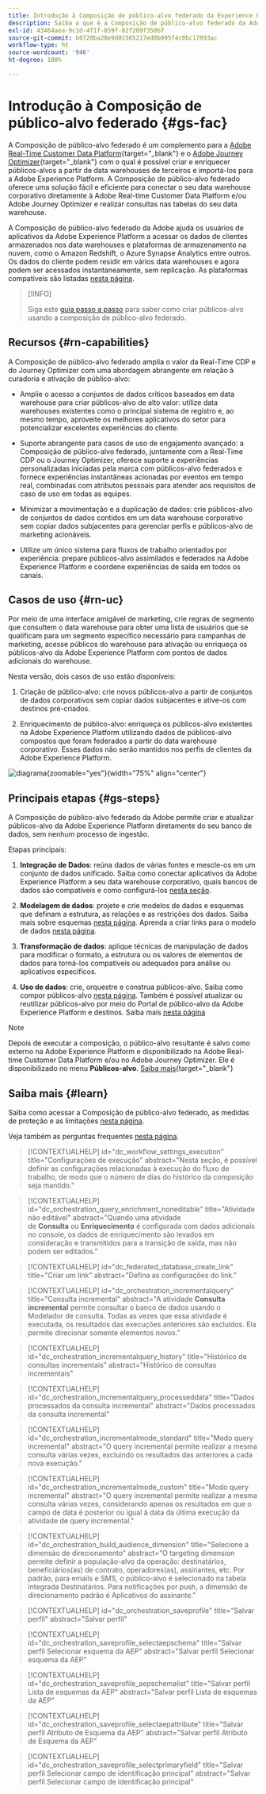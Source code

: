 ```yaml
---
title: Introdução à Composição de público-alvo federado da Experience Platform
description: Saiba o que é a Composição de público-alvo federado da Adobe e como usá-la na Adobe Experience Platform
exl-id: 43464aea-9c1d-4f1f-859f-82f209f350b7
source-git-commit: b0720ba28e9d01565217ed0b095f4c0bc17893ac
workflow-type: ht
source-wordcount: '946'
ht-degree: 100%

---
```


# Introdução à Composição de público-alvo federado {#gs-fac}

A Composição de público-alvo federado é um complemento para a [Adobe Real-Time Customer Data Platform](https://experienceleague.adobe.com/pt-br/docs/experience-platform/segmentation/home){target="_blank"} e o [Adobe Journey Optimizer](https://experienceleague.adobe.com/pt-br/docs/journey-optimizer/using/ajo-home){target="_blank"} com o qual é possível criar e enriquecer públicos-alvos a partir de data warehouses de terceiros e importá-los para a Adobe Experience Platform. A Composição de público-alvo federado oferece uma solução fácil e eficiente para conectar o seu data warehouse corporativo diretamente à Adobe Real-time Customer Data Platform e/ou Adobe Journey Optimizer e realizar consultas nas tabelas do seu data warehouse.

A Composição de público-alvo federado da Adobe ajuda os usuários de aplicativos da Adobe Experience Platform a acessar os dados de clientes armazenados nos data warehouses e plataformas de armazenamento na nuvem, como o Amazon Redshift, o Azure Synapse Analytics entre outros. Os dados do cliente podem residir em vários data warehouses e agora podem ser acessados instantaneamente, sem replicação. As plataformas compatíveis são listadas [nesta página](../connections/federated-db.md#supported-db).

>[!INFO]
>
>Siga este [guia passo a passo](https://experienceleague.adobe.com/pt-br/docs/platform-learn/tutorial-comprehensive-technical/datacollection/module13/fac) para saber como criar públicos-alvo usando a composição de público-alvo federado.

## Recursos {#rn-capabilities}

A Composição de público-alvo federado amplia o valor da Real-Time CDP e do Journey Optimizer com uma abordagem abrangente em relação à curadoria e ativação de público-alvo:

* Amplie o acesso a conjuntos de dados críticos baseados em data warehouse para criar públicos-alvo de alto valor: utilize data warehouses existentes como o principal sistema de registro e, ao mesmo tempo, aproveite os melhores aplicativos do setor para potencializar excelentes experiências do cliente.

* Suporte abrangente para casos de uso de engajamento avançado: a Composição de público-alvo federado, juntamente com a Real-Time CDP ou o Journey Optimizer, oferece suporte a experiências personalizadas iniciadas pela marca com públicos-alvo federados e fornece experiências instantâneas acionadas por eventos em tempo real, combinadas com atributos pessoais para atender aos requisitos de caso de uso em todas as equipes.

* Minimizar a movimentação e a duplicação de dados: crie públicos-alvo de conjuntos de dados contidos em um data warehouse corporativo sem copiar dados subjacentes para gerenciar perfis e públicos-alvo de marketing acionáveis.

* Utilize um único sistema para fluxos de trabalho orientados por experiência: prepare públicos-alvo assimilados e federados na Adobe Experience Platform e coordene experiências de saída em todos os canais.

## Casos de uso {#rn-uc}

Por meio de uma interface amigável de marketing, crie regras de segmento que consultem o data warehouse para obter uma lista de usuários que se qualificam para um segmento específico necessário para campanhas de marketing, acesse públicos do warehouse para ativação ou enriqueça os públicos-alvo da Adobe Experience Platform com pontos de dados adicionais do warehouse.

Nesta versão, dois casos de uso estão disponíveis:

1. Criação de público-alvo: crie novos públicos-alvo a partir de conjuntos de dados corporativos sem copiar dados subjacentes e ative-os com destinos pré-criados.

1. Enriquecimento de público-alvo: enriqueça os públicos-alvo existentes na Adobe Experience Platform utilizando dados de públicos-alvo compostos que foram federados a partir do data warehouse corporativo. Esses dados não serão mantidos nos perfis de clientes da Adobe Experience Platform.

![diagrama](assets/fac-use-cases.png){zoomable="yes"}{width="75%" align="center"}

## Principais etapas {#gs-steps}

A Composição de público-alvo federado da Adobe permite criar e atualizar públicos-alvo da Adobe Experience Platform diretamente do seu banco de dados, sem nenhum processo de ingestão.

<!--![diagram](assets/steps-diagram.png){zoomable="yes"}{width="85%" align="center"}-->

Etapas principais:

1. **Integração de Dados**: reúna dados de várias fontes e mescle-os em um conjunto de dados unificado. Saiba como conectar aplicativos da Adobe Experience Platform a seu data warehouse corporativo, quais bancos de dados são compatíveis e como configurá-los [nesta seção](../connections/federated-db.md).

1. **Modelagem de dados**: projete e crie modelos de dados e esquemas que definam a estrutura, as relações e as restrições dos dados. Saiba mais sobre esquemas [nesta página](../customer/schemas.md). Aprenda a criar links para o modelo de dados [nesta página](../data-management/gs-models.md).

1. **Transformação de dados**: aplique técnicas de manipulação de dados para modificar o formato, a estrutura ou os valores de elementos de dados para torná-los compatíveis ou adequados para análise ou aplicativos específicos.

1. **Uso de dados**: crie, orquestre e construa públicos-alvo. Saiba como compor públicos-alvo [nesta página](../compositions/gs-compositions.md). Também é possível atualizar ou reutilizar públicos-alvo por meio do Portal de público-alvo da Adobe Experience Platform e destinos. Saiba mais [nesta página](../connections/destinations.md)

>[!NOTE]
>
>Depois de executar a composição, o público-alvo resultante é salvo como externo na Adobe Experience Platform e disponibilizado na Adobe Real-time Customer Data Platform e/ou no Adobe Journey Optimizer. Ele é disponibilizado no menu **Públicos-alvo**. [Saiba mais](https://experienceleague.adobe.com/pt-br/docs/experience-platform/segmentation/ui/audience-portal){target="_blank"}

## Saiba mais {#learn}

<!-- Workflow + Workflow activities-->


Saiba como acessar a Composição de público-alvo federado, as medidas de proteção e as limitações [nesta página](access-prerequisites.md).

Veja também as perguntas frequentes [nesta página](faq.md).


>[!CONTEXTUALHELP]
>id="dc_workflow_settings_execution"
>title="Configurações de execução"
>abstract="Nesta seção, é possível definir as configurações relacionadas à execução do fluxo de trabalho, de modo que o número de dias do histórico da composição seja mantido."

>[!CONTEXTUALHELP]
>id="dc_orchestration_query_enrichment_noneditable"
>title="Atividade não editável"
>abstract="Quando uma atividade de **Consulta** ou **Enriquecimento** é configurada com dados adicionais no console, os dados de enriquecimento são levados em consideração e transmitidos para a transição de saída, mas não podem ser editados."

<!-- Create a link -->

>[!CONTEXTUALHELP]
>id="dc_federated_database_create_link"
>title="Criar um link"
>abstract="Defina as configurações do link."


<!-- incremental query IDs -->

>[!CONTEXTUALHELP]
>id="dc_orchestration_incrementalquery"
>title="Consulta incremental"
>abstract="A atividade **Consulta incremental** permite consultar o banco de dados usando o Modelador de consulta. Todas as vezes que essa atividade é executada, os resultados das execuções anteriores são excluídos. Ela permite direcionar somente elementos novos."

>[!CONTEXTUALHELP]
>id="dc_orchestration_incrementalquery_history"
>title="Histórico de consultas incrementais"
>abstract="Histórico de consultas incrementais"

>[!CONTEXTUALHELP]
>id="dc_orchestration_incrementalquery_processeddata"
>title="Dados processados da consulta incremental"
>abstract="Dados processados da consulta incremental"

>[!CONTEXTUALHELP]
>id="dc_orchestration_incrementalmode_standard"
>title="Modo query incremental"
>abstract="O query incremental permite realizar a mesma consulta várias vezes, excluindo os resultados das anteriores a cada nova execução."

>[!CONTEXTUALHELP]
>id="dc_orchestration_incrementalmode_custom"
>title="Modo query incremental"
>abstract="O query incremental permite realizar a mesma consulta várias vezes, considerando apenas os resultados em que o campo de data é posterior ou igual à data da última execução da atividade de query incremental."

>[!CONTEXTUALHELP]
>id="dc_orchestration_build_audience_dimension"
>title="Selecione a dimensão de direcionamento"
>abstract="O targeting dimension permite definir a população-alvo da operação: destinatários, beneficiários(as) de contrato, operadores(as), assinantes, etc. Por padrão, para emails e SMS, o público-alvo é selecionado na tabela integrada Destinatários. Para notificações por push, a dimensão de direcionamento padrão é Aplicativos do assinante."


<!-- save profile IDs-->

>[!CONTEXTUALHELP]
>id="dc_orchestration_saveprofile"
>title="Salvar perfil"
>abstract="Salvar perfil"

>[!CONTEXTUALHELP]
>id="dc_orchestration_saveprofile_selectaepschema"
>title="Salvar perfil Selecionar esquema da AEP"
>abstract="Salvar perfil Selecionar esquema da AEP"

>[!CONTEXTUALHELP]
>id="dc_orchestration_saveprofile_aepschemalist"
>title="Salvar perfil Lista de esquemas da AEP"
>abstract="Salvar perfil Lista de esquemas da AEP"

>[!CONTEXTUALHELP]
>id="dc_orchestration_saveprofile_selectaepattribute"
>title="Salvar perfil Atributo de Esquema da AEP"
>abstract="Salvar perfil Atributo de Esquema da AEP"

>[!CONTEXTUALHELP]
>id="dc_orchestration_saveprofile_selectprimaryfield"
>title="Salvar perfil Selecionar campo de identificação principal"
>abstract="Salvar perfil Selecionar campo de identificação principal"
